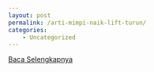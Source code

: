 ```yaml
---
layout: post
permalink: /arti-mimpi-naik-lift-turun/
categories:
    - Uncategorized
---
```


[Baca Selengkapnya](/08)